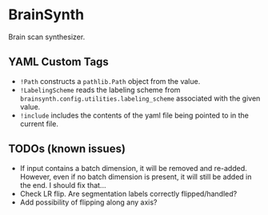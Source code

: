 # BrainSynth
Brain scan synthesizer.

## YAML Custom Tags
- `!Path` constructs a `pathlib.Path` object from the value.
- `!LabelingScheme` reads the labeling scheme from `brainsynth.config.utilities.labeling_scheme` associated with the given value.
- `!include` includes the contents of the yaml file being pointed to in the current file.

## TODOs (known issues)
- If input contains a batch dimension, it will be removed and re-added. However, even if no batch dimension is present, it will still be added in the end. I should fix that...
- Check LR flip. Are segmentation labels correctly flipped/handled?
- Add possibility of flipping along any axis?